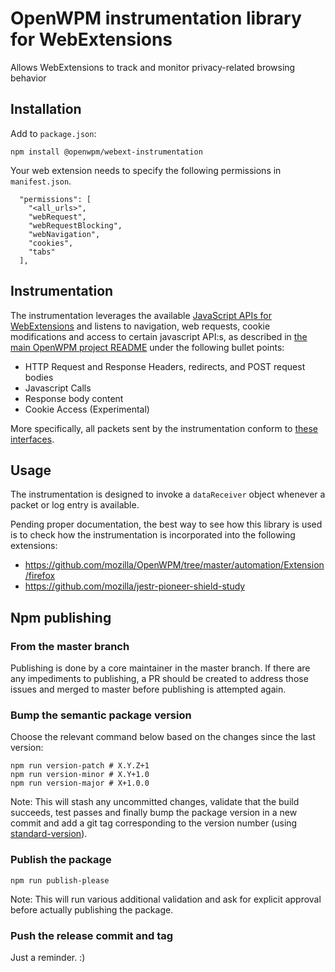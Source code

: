 # OpenWPM instrumentation library for WebExtensions

Allows WebExtensions to track and monitor privacy-related browsing behavior

## Installation

Add to `package.json`:

```
npm install @openwpm/webext-instrumentation
```

Your web extension needs to specify the following permissions in `manifest.json`.

```
  "permissions": [
    "<all_urls>",
    "webRequest",
    "webRequestBlocking",
    "webNavigation",
    "cookies",
    "tabs"
  ],
```

## Instrumentation

The instrumentation leverages the available [JavaScript APIs for WebExtensions](https://developer.mozilla.org/en-US/docs/Mozilla/Add-ons/WebExtensions/API) and listens to navigation, web requests, cookie modifications and access to certain javascript API:s, as described in [the main OpenWPM project README](../../../README.md#instrumentation-and-data-access) under the following bullet points:
 - HTTP Request and Response Headers, redirects, and POST request bodies
 - Javascript Calls
 - Response body content
 - Cookie Access (Experimental)

More specifically, all packets sent by the instrumentation conform to [these interfaces](https://github.com/mozilla/OpenWPM/tree/master/automation/Extension/webext-instrumentation/src/schema.ts).

## Usage

The instrumentation is designed to invoke a `dataReceiver` object whenever a packet or log entry is available.

Pending proper documentation, the best way to see how this library is used is to check how the instrumentation is incorporated into the following extensions:

 * https://github.com/mozilla/OpenWPM/tree/master/automation/Extension/firefox
 * https://github.com/mozilla/jestr-pioneer-shield-study

## Npm publishing

### From the master branch

Publishing is done by a core maintainer in the master branch. If there are any impediments to publishing, a PR should be created to address those issues and merged to master before publishing is attempted again.

### Bump the semantic package version

Choose the relevant command below based on the changes since the last version:

```
npm run version-patch # X.Y.Z+1
npm run version-minor # X.Y+1.0
npm run version-major # X+1.0.0
```

Note: This will stash any uncommitted changes, validate that the build succeeds, test passes and finally bump the package version in a new commit and add a git tag corresponding to the version number (using [standard-version](https://github.com/conventional-changelog/standard-version#cli-usage)).

### Publish the package

```
npm run publish-please
```

Note: This will run various additional validation and ask for explicit approval before actually publishing the package.

### Push the release commit and tag

Just a reminder. :)
